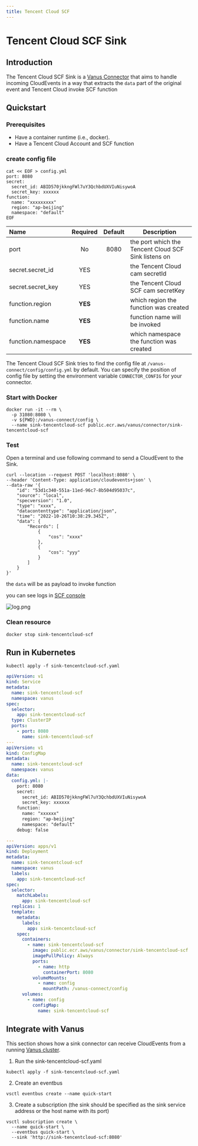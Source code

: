 ```yaml
---
title: Tencent Cloud SCF
---
```


# Tencent Cloud SCF Sink

## Introduction

The Tencent Cloud SCF Sink is a [Vanus Connector][vc] that aims to handle incoming CloudEvents in a way that extracts
the `data` part of the original event and Tencent Cloud invoke SCF function

## Quickstart

### Prerequisites

- Have a container runtime (i.e., docker).
- Have a Tencent Cloud Account and SCF function

### create config file

```shell
cat << EOF > config.yml
port: 8080
secret:
  secret_id: ABID570jkkngFWl7uY3QchbdUXVIuNisywoA
  secret_key: xxxxxx
function:
  name: "xxxxxxxxx"
  region: "ap-beijing"
  namespace: "default"
EOF
```

| Name               | Required | Default | Description                                          |
|:-------------------|:--------:|:-------:|------------------------------------------------------|
| port               |    No    |  8080   | the port which the Tencent Cloud SCF Sink listens on |
| secret.secret_id   |   YES    |         | the Tencent Cloud cam secretId                       |
| secret.secret_key  |   YES    |         | the Tencent Cloud SCF cam secretKey                  |
| function.region    | **YES**  |         | which region the function was created                |
| function.name      | **YES**  |         | function name will be invoked                        |
| function.namespace | **YES**  |         | which namespace the function was created             |

The Tencent Cloud SCF Sink tries to find the config file at `/vanus-connect/config/config.yml` by default. You can
specify the position of config file by setting the environment variable `CONNECTOR_CONFIG` for your connector.

### Start with Docker

```shell
docker run -it --rm \
  -p 31080:8080 \
  -v ${PWD}:/vanus-connect/config \
  --name sink-tencentcloud-scf public.ecr.aws/vanus/connector/sink-tencentcloud-scf
```

### Test

Open a terminal and use following command to send a CloudEvent to the Sink.

```shell
curl --location --request POST 'localhost:8080' \
--header 'Content-Type: application/cloudevents+json' \
--data-raw '{
    "id": "53d1c340-551a-11ed-96c7-8b504d95037c",
    "source": "local",
    "specversion": "1.0",
    "type": "xxxx",
    "datacontenttype": "application/json",
    "time": "2022-10-26T10:38:29.345Z",
    "data": {
        "Records": [
            {
                "cos": "xxxx"
            },
            {
                "cos": "yyy"
            }
        ]
    }
}'
```

the `data` will be as payload to invoke function

you can see logs in [SCF console](https://console.cloud.tencent.com/scf)

![log.png](https://github.com/linkall-labs/vanus-connect/blob/main/connectors/sink-tencentcloud-scf/scf-log.png?raw=true)

### Clean resource

```shell
docker stop sink-tencentcloud-scf
```

## Run in Kubernetes

```shell
kubectl apply -f sink-tencentcloud-scf.yaml
```

```yml
apiVersion: v1
kind: Service
metadata:
  name: sink-tencentcloud-scf
  namespace: vanus
spec:
  selector:
    app: sink-tencentcloud-scf
  type: ClusterIP
  ports:
    - port: 8080
      name: sink-tencentcloud-scf
---
apiVersion: v1
kind: ConfigMap
metadata:
  name: sink-tencentcloud-scf
  namespace: vanus
data:
  config.yml: |-
    port: 8080
    secret:
      secret_id: ABID570jkkngFWl7uY3QchbdUXVIuNisywoA
      secret_key: xxxxxx
    function:
      name: "xxxxxx"
      region: "ap-beijing"
      namespace: "default"
    debug: false

---
apiVersion: apps/v1
kind: Deployment
metadata:
  name: sink-tencentcloud-scf
  namespace: vanus
  labels:
    app: sink-tencentcloud-scf
spec:
  selector:
    matchLabels:
      app: sink-tencentcloud-scf
  replicas: 1
  template:
    metadata:
      labels:
        app: sink-tencentcloud-scf
    spec:
      containers:
        - name: sink-tencentcloud-scf
          image: public.ecr.aws/vanus/connector/sink-tencentcloud-scf
          imagePullPolicy: Always
          ports:
            - name: http
              containerPort: 8080
          volumeMounts:
            - name: config
              mountPath: /vanus-connect/config
      volumes:
        - name: config
          configMap:
            name: sink-tencentcloud-scf
```

## Integrate with Vanus

This section shows how a sink connector can receive CloudEvents from a
running [Vanus cluster](https://github.com/linkall-labs/vanus).

1. Run the sink-tencentcloud-scf.yaml

```shell
kubectl apply -f sink-tencentcloud-scf.yaml
```

2. Create an eventbus

```shell
vsctl eventbus create --name quick-start
```

3. Create a subscription (the sink should be specified as the sink service address or the host name with its port)

```shell
vsctl subscription create \
  --name quick-start \
  --eventbus quick-start \
  --sink 'http://sink-tencentcloud-scf:8080'
```

[vc]: https://www.vanus.ai/introduction/concepts#vanus-connect
